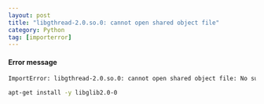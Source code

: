 ```yaml
---
layout: post
title: "libgthread-2.0.so.0: cannot open shared object file"
category: Python
tag: [importerror]
---
```


#### Error message
```sh
ImportError: libgthread-2.0.so.0: cannot open shared object file: No such file or directory
```

```sh
apt-get install -y libglib2.0-0
```